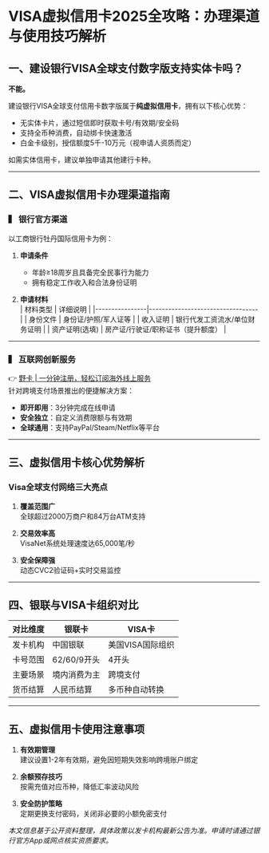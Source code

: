 # VISA虚拟信用卡2025全攻略：办理渠道与使用技巧解析

## 一、建设银行VISA全球支付数字版支持实体卡吗？

**不能。**  

建设银行VISA全球支付信用卡数字版属于**纯虚拟信用卡**，拥有以下核心优势：
- 无实体卡片，通过短信即时获取卡号/有效期/安全码
- 支持全币种消费，自动绑卡快速激活
- 白金卡级别，授信额度5千-10万元（视申请人资质而定）

如需实体信用卡，建议单独申请其他建行卡种。

---

## 二、VISA虚拟信用卡办理渠道指南

### ▍ 银行官方渠道
以工商银行牡丹国际信用卡为例：
1. **申请条件**  
   - 年龄≥18周岁且具备完全民事行为能力
   - 拥有稳定工作收入和合法身份证明

2. **申请材料**  
   | 材料类型       | 详细说明                           |
   |----------------|----------------------------------|
   | 身份文件       | 身份证/护照/军人证等                 |
   | 收入证明       | 银行代发工资流水/单位财务证明         |
   | 资产证明(选填) | 房产证/行驶证/职称证书（提升额度）     |

---

### ▍ 互联网创新服务
👉 [野卡 | 一分钟注册，轻松订阅海外线上服务](https://bbtdd.com/yeka)  
针对跨境支付场景推出的便捷解决方案：
- **即开即用**：3分钟完成在线申请
- **安全独立**：自定义消费限额与有效期
- **全球通用**：支持PayPal/Steam/Netflix等平台

---

## 三、虚拟信用卡核心优势解析

### Visa全球支付网络三大亮点
1. **覆盖范围广**  
   全球超过2000万商户和84万台ATM支持

2. **交易效率高**  
   VisaNet系统处理速度达65,000笔/秒

3. **安全保障强**  
   动态CVC2验证码+实时交易监控

---

## 四、银联与VISA卡组织对比

| 对比维度       | 银联卡                | VISA卡             |
|---------------|-----------------------|--------------------|
| 发卡机构       | 中国银联              | 美国VISA国际组织   |
| 卡号范围       | 62/60/9开头           | 4开头              |
| 主要场景       | 境内消费为主          | 跨境支付           |
| 货币结算       | 人民币结算            | 多币种自动转换     |

---

## 五、虚拟信用卡使用注意事项
1. **有效期管理**  
   建议设置1-2年有效期，避免因短期失效影响跨境账户绑定

2. **余额预存技巧**  
   按需充值对应币种，降低汇率波动风险

3. **安全防护策略**  
   定期更换支付密码，关闭非必要的小额免密支付

*本文信息基于公开资料整理，具体政策以发卡机构最新公告为准。申请时请通过银行官方App或网点核实资质要求。*